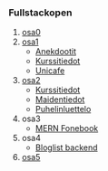 ### Fullstackopen
1.  [osa0](https://github.com/jaakkohurtta/fullstackopen/tree/main/osa0)
2.  [osa1](https://github.com/jaakkohurtta/fullstackopen/tree/main/osa1)
    * [Anekdootit](https://github.com/jaakkohurtta/fullstackopen/tree/main/osa1/anekdootit)
    * [Kurssitiedot](https://github.com/jaakkohurtta/fullstackopen/tree/main/osa1/kurssitiedot)
    * [Unicafe](https://github.com/jaakkohurtta/fullstackopen/tree/main/osa1/unicafe)
3.  [osa2]()
    * [Kurssitiedot](https://github.com/jaakkohurtta/fullstackopen/tree/main/osa2/kurssitiedot)
    * [Maidentiedot](https://github.com/jaakkohurtta/fullstackopen/tree/main/osa2/maidentiedot)
    * [Puhelinluettelo](https://github.com/jaakkohurtta/fullstackopen/tree/main/osa2/puhelinluettelo)
4. osa3
    * [MERN Fonebook](https://github.com/jaakkohurtta/mern-fonebook)
5. osa4
    * [Bloglist backend](https://github.com/jaakkohurtta/mern-bloglist)
6. [osa5](https://github.com/jaakkohurtta/fullstackopen/tree/main/osa5/)
